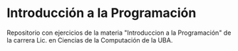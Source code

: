 # Introducción a la Programación

Repositorio con ejercicios de la materia "Introduccion a la Programación" de la carrera Lic. en Ciencias de la Computación de la UBA.
